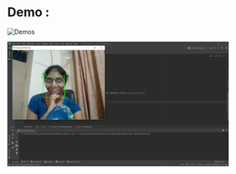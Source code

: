 
# Demo : 

![Demos](https://github.com/Prathyusha-Guduru/Data/blob/master/Facial%20Landmarking.gif)

<img src = 'https://github.com/Prathyusha-Guduru/Data/blob/master/2020-09-26.png'>
